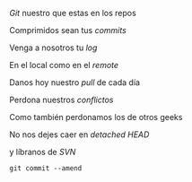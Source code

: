 <p><em>Git</em> nuestro que estas en los repos<br />

Comprimidos sean tus <em>commits</em><br />

Venga a nosotros tu <em>log</em><br />

En el local como en el <em>remote</em><br />

Danos hoy nuestro <em>pull</em> de cada día<br />

Perdona nuestros <em>conflictos</em><br />

Como también perdonamos los de otros geeks<br />

No nos dejes caer en <em>detached HEAD</em><br />

y líbranos de <em>SVN</em><br />

<code>git commit --amend</code></p>